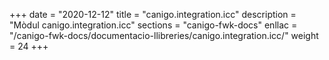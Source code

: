 +++
date        = "2020-12-12"
title       = "canigo.integration.icc"
description = "Mòdul canigo.integration.icc"
sections    = "canigo-fwk-docs"
enllac		= "/canigo-fwk-docs/documentacio-llibreries/canigo.integration.icc/"
weight		= 24
+++
